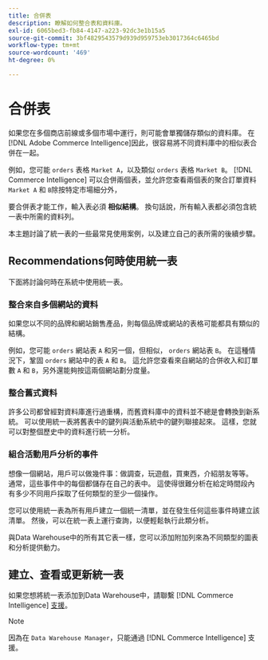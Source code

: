 ```yaml
---
title: 合併表
description: 瞭解如何整合表和資料庫。
exl-id: 6065bed3-fb84-4147-a223-92dc3e1b15a5
source-git-commit: 3bf4829543579d939d959753eb3017364c6465bd
workflow-type: tm+mt
source-wordcount: '469'
ht-degree: 0%

---
```


# 合併表

如果您在多個商店前線或多個市場中運行，則可能會單獨儲存類似的資料庫。 在 [!DNL Adobe Commerce Intelligence]因此，很容易將不同資料庫中的相似表合併在一起。

例如，您可能 `orders` 表格 `Market A`，以及類似 `orders` 表格 `Market B`。 [!DNL Commerce Intelligence] 可以合併兩個表，並允許您查看兩個表的聚合訂單資料 `Market A` 和 `B`除按特定市場細分外，

要合併表才能工作，輸入表必須 **相似結構**。 換句話說，所有輸入表都必須包含統一表中所需的資料列。

本主題討論了統一表的一些最常見使用案例，以及建立自己的表所需的後續步驟。

## Recommendations何時使用統一表

下面將討論何時在系統中使用統一表。

### 整合來自多個網站的資料

如果您以不同的品牌和網站銷售產品，則每個品牌或網站的表格可能都具有類似的結構。

例如，您可能 `orders` 網站表 `A` 和另一個，但相似， `orders` 網站表 `B`。 在這種情況下，鞏固 `orders` 網站中的表 `A` 和 `B`。 這允許您查看來自網站的合併收入和訂單數 `A` 和 `B`，另外還能夠按這兩個網站劃分度量。

### 整合舊式資料

許多公司都曾經對資料庫進行過重構，而舊資料庫中的資料並不總是會轉換到新系統。 可以使用統一表將舊表中的鍵列與活動系統中的鍵列聯接起來。 這樣，您就可以對整個歷史中的資料進行統一分析。

### 組合活動用戶分析的事件

想像一個網站，用戶可以做幾件事：做調查，玩遊戲，買東西，介紹朋友等等。 通常，這些事件中的每個都儲存在自己的表中。 這使得很難分析在給定時間段內有多少不同用戶採取了任何類型的至少一個操作。

您可以使用統一表為所有用戶建立一個統一清單，並在發生任何這些事件時建立該清單。 然後，可以在統一表上運行查詢，以便輕鬆執行此類分析。

與Data Warehouse中的所有其它表一樣，您可以添加附加列來為不同類型的圖表和分析提供動力。

## 建立、查看或更新統一表

如果您想將統一表添加到Data Warehouse中，請聯繫 [!DNL Commerce Intelligence] [支援](../guide-overview.md#Submitting-a-Support-Ticket)。

>[!NOTE]
>
>因為在 `Data Warehouse Manager`，只能通過 [!DNL Commerce Intelligence] 支援。
